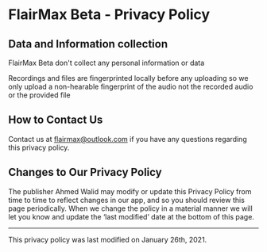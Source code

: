 # FlairMax Beta - Privacy Policy 

## Data and Information collection
FlairMax Beta don't collect any personal information or data

Recordings and files are fingerprinted locally before any uploading so we only upload a non-hearable fingerprint of the audio not the recorded audio or the provided file



## How to Contact Us 
Contact us at flairmax@outlook.com if you have any questions regarding this privacy policy. 

 

## Changes to Our Privacy Policy 
The publisher Ahmed Walid may modify or update this Privacy Policy from time to time to reflect changes in our app, and so you should review this page periodically. When we change the policy in a material manner we will let you know and update the ‘last modified’ date at the bottom of this page. 

---
This privacy policy was last modified on January 26th, 2021. 
